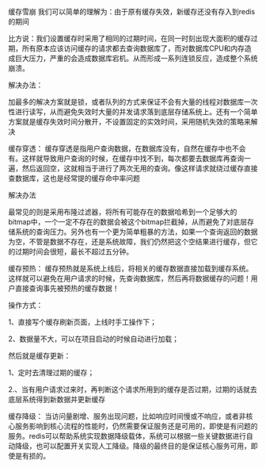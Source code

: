 缓存雪崩
我们可以简单的理解为：由于原有缓存失效，新缓存还没有存入到redis的期间

比方说：我们设置缓存时采用了相同的过期时间，在同一时刻出现大面积的缓存过期，所有原本应该访问缓存的请求都去查询数据库了，而对数据库CPU和内存造成巨大压力，严重的会造成数据库宕机。从而形成一系列连锁反应，造成整个系统崩溃。

解决办法：

加最多的解决方案就是锁，或者队列的方式来保证不会有大量的线程对数据库一次性进行读写，从而避免失效时大量的并发请求落到底层存储系统上。还有一个简单方案就是缓存失效时间分散开，不设置固定的实效时间，采用随机失效的策略来解决

缓存穿透：
缓存穿透是指用户查询数据，在数据库没有，自然在缓存中也不会有。这样就导致用户查询的时候，在缓存中找不到，每次都要去数据库再查询一遍，然后返回空，这就相当于进行了两次无用的查询。像这样请求就绕过缓存直接查数据库，这也是经常提的缓存命中率问题

解决办法

最常见的则是采用布隆过滤器，将所有可能存在的数据哈希到一个足够大的bitmap中，一个一定不存在的数据会被这个bitmap拦截掉，从而避免了对底层存储系统的查询压力。另外也有一个更为简单粗暴的方法，如果一个查询返回的数据为空，不管是数据不存在，还是系统故障，我们仍然把这个空结果进行缓存，但它的过期时间会很短，最长不超过五分钟。

缓存预热：
缓存预热就是系统上线后，将相关的缓存数据直接加载到缓存系统。这样就可以避免在用户请求的时候，先查询数据库，然后再将数据缓存的问题！用户直接查询事先被预热的缓存数据！

操作方式：

1、直接写个缓存刷新页面，上线时手工操作下；

2、数据量不大，可以在项目启动的时候自动进行加载；

然后就是缓存更新：

1、定时去清理过期的缓存；

2.、当有用户请求过来时，再判断这个请求所用到的缓存是否过期，过期的话就去底层系统得到新数据并更新缓存

缓存降级：
当访问量剧增、服务出现问题，比如响应时间慢或不响应，或者非核心服务影响到核心流程的性能时，仍然需要保证服务还是可用的，即使是有问题的服务。redis可以帮助系统实现数据降级载体，系统可以根据一些关键数据进行自动降级，也可以配置开关实现人工降级。降级的最终目的是保证核心服务可用，即使是有损的。